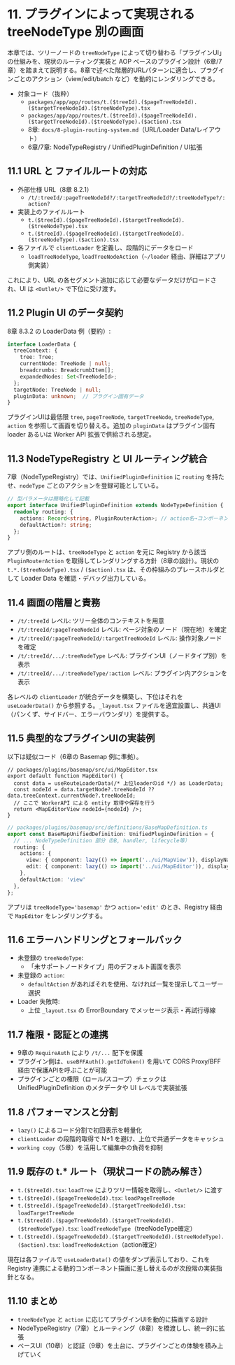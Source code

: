 # 11. プラグインによって実現される treeNodeType 別の画面

本章では、ツリーノードの `treeNodeType` によって切り替わる「プラグインUI」の仕組みを、現状のルーティング実装と AOP ベースのプラグイン設計（6章/7章）を踏まえて説明する。8章で述べた階層的URLパターンに適合し、プラグインごとのアクション（view/edit/batch など）を動的にレンダリングできる。

- 対象コード（抜粋）
  - `packages/app/app/routes/t.($treeId).($pageTreeNodeId).($targetTreeNodeId).($treeNodeType).tsx`
  - `packages/app/app/routes/t.($treeId).($pageTreeNodeId).($targetTreeNodeId).($treeNodeType).($action).tsx`
  - 8章: `docs/8-plugin-routing-system.md`（URL/Loader Data/レイアウト）
  - 6章/7章: NodeTypeRegistry / UnifiedPluginDefinition / UI拡張

## 11.1 URL と ファイルルートの対応

- 外部仕様 URL（8章 8.2.1）
  - `/t/:treeId/:pageTreeNodeId?/:targetTreeNodeId?/:treeNodeType?/:action?`
- 実装上のファイルルート
  - `t.($treeId).($pageTreeNodeId).($targetTreeNodeId).($treeNodeType).tsx`
  - `t.($treeId).($pageTreeNodeId).($targetTreeNodeId).($treeNodeType).($action).tsx`
- 各ファイルで `clientLoader` を定義し、段階的にデータをロード
  - `loadTreeNodeType`, `loadTreeNodeAction`（`~/loader` 経由、詳細はアプリ側実装）

これにより、URL の各セグメント追加に応じて必要なデータだけがロードされ、UI は `<Outlet/>` で下位に受け渡す。

## 11.2 Plugin UI のデータ契約

8章 8.3.2 の LoaderData 例（要約）:

```ts
interface LoaderData {
  treeContext: {
    tree: Tree;
    currentNode: TreeNode | null;
    breadcrumbs: BreadcrumbItem[];
    expandedNodes: Set<TreeNodeId>;
  };
  targetNode: TreeNode | null;
  pluginData: unknown;  // プラグイン固有データ
}
```

プラグインUIは最低限 `tree`, `pageTreeNode`, `targetTreeNode`, `treeNodeType`, `action` を参照して画面を切り替える。追加の `pluginData` はプラグイン固有 loader あるいは Worker API 拡張で供給される想定。

## 11.3 NodeTypeRegistry と UI ルーティング統合

7章（NodeTypeRegistry）では、`UnifiedPluginDefinition` に `routing` を持たせ、`nodeType` ごとのアクションを登録可能としている。

```ts
// 型パラメータは簡略化して記載
export interface UnifiedPluginDefinition extends NodeTypeDefinition {
  readonly routing: {
    actions: Record<string, PluginRouterAction>; // action名→コンポーネント/loader/action
    defaultAction?: string;
  };
}
```

アプリ側のルートは、`treeNodeType` と `action` を元に Registry から該当 `PluginRouterAction` を取得してレンダリングする方針（8章の設計）。現状の `t.*.($treeNodeType).tsx` / `($action).tsx` は、その枠組みのプレースホルダとして Loader Data を確認・デバッグ出力している。

## 11.4 画面の階層と責務

- `/t/:treeId` レベル: ツリー全体のコンテキストを用意
- `/t/:treeId/:pageTreeNodeId` レベル: ページ対象のノード（現在地）を確定
- `/t/:treeId/:pageTreeNodeId/:targetTreeNodeId` レベル: 操作対象ノードを確定
- `/t/:treeId/.../:treeNodeType` レベル: プラグインUI（ノードタイプ別）を表示
- `/t/:treeId/.../:treeNodeType/:action` レベル: プラグイン内アクションを表示

各レベルの `clientLoader` が統合データを構築し、下位はそれを `useLoaderData()` から参照する。`_layout.tsx` ファイルを適宜設置し、共通UI（パンくず、サイドバー、エラーバウンダリ）を提供する。

## 11.5 典型的なプラグインUIの実装例

以下は疑似コード（6章の Basemap 例に準拠）。

```tsx
// packages/plugins/basemap/src/ui/MapEditor.tsx
export default function MapEditor() {
  const data = useRouteLoaderData(/* 上位loaderのid */) as LoaderData;
  const nodeId = data.targetNode?.treeNodeId ?? data.treeContext.currentNode?.treeNodeId;
  // ここで WorkerAPI による entity 取得や保存を行う
  return <MapEditorView nodeId={nodeId} />;
}
```

```ts
// packages/plugins/basemap/src/definitions/BaseMapDefinition.ts
export const BaseMapUnifiedDefinition: UnifiedPluginDefinition = {
  // ... NodeTypeDefinition 部分（DB, handler, lifecycle等）
  routing: {
    actions: {
      view: { component: lazy(() => import('../ui/MapView')), displayName: 'Map View' },
      edit: { component: lazy(() => import('../ui/MapEditor')), displayName: 'Map Editor' },
    },
    defaultAction: 'view'
  },
};
```

アプリは `treeNodeType='basemap'` かつ `action='edit'` のとき、Registry 経由で `MapEditor` をレンダリングする。

## 11.6 エラーハンドリングとフォールバック

- 未登録の `treeNodeType`:
  - 「未サポートノードタイプ」用のデフォルト画面を表示
- 未登録の `action`:
  - `defaultAction` があればそれを使用、なければ一覧を提示してユーザー選択
- Loader 失敗時:
  - 上位 `_layout.tsx` の ErrorBoundary でメッセージ表示・再試行導線

## 11.7 権限・認証との連携

- 9章の `RequireAuth` により `/t/...` 配下を保護
- プラグイン側は、`useBFFAuth().getIdToken()` を用いて CORS Proxy/BFF 経由で保護APIを呼ぶことが可能
- プラグインごとの権限（ロール/スコープ）チェックは UnifiedPluginDefinition のメタデータや UI レベルで実装拡張

## 11.8 パフォーマンスと分割

- `lazy()` によるコード分割で初回表示を軽量化
- `clientLoader` の段階的取得で N+1 を避け、上位で共通データをキャッシュ
- `working copy`（5章）を活用して編集中の負荷を抑制

## 11.9 既存の t.* ルート（現状コードの読み解き）

- `t.($treeId).tsx`: `loadTree` によりツリー情報を取得し、`<Outlet/>` に渡す
- `t.($treeId).($pageTreeNodeId).tsx`: `loadPageTreeNode`
- `t.($treeId).($pageTreeNodeId).($targetTreeNodeId).tsx`: `loadTargetTreeNode`
- `t.($treeId).($pageTreeNodeId).($targetTreeNodeId).($treeNodeType).tsx`: `loadTreeNodeType`（treeNodeType確定）
- `t.($treeId).($pageTreeNodeId).($targetTreeNodeId).($treeNodeType).($action).tsx`: `loadTreeNodeAction`（action確定）

現在は各ファイルで `useLoaderData()` の値をダンプ表示しており、これを Registry 連携による動的コンポーネント描画に差し替えるのが次段階の実装指針となる。

## 11.10 まとめ

- `treeNodeType` と `action` に応じてプラグインUIを動的に描画する設計
- NodeTypeRegistry（7章）とルーティング（8章）を橋渡しし、統一的に拡張
- ベースUI（10章）と認証（9章）を土台に、プラグインごとの体験を積み上げていく
